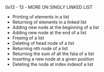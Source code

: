 0x13 - 13 - MORE ON SINGLY LINKED LIST
- Printing of elements in a list
- Returning of elements in a linked list
- Adding new node at the beginning of a list
- Adding new node at the end of a list
- Freeing of a list
- Deleting of head node of a list
- Returning nth node of a list
- Returning the sum of all the fata of a list
- Inserting a new node at a given position
- Deleting the node at index indexof a list
